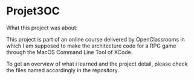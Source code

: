 # Projet3OC

What this project was about: 

This project is part of an online course delivered by OpenClassrooms in which I am supposed to make the architecture code for a RPG game through the MacOS Command Line Tool of XCode. 

To get an overview of what i learned and the project detail, please check the files named accordingly in the repository. 
